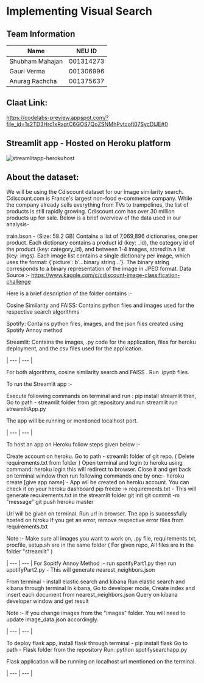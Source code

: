 # Implementing Visual Search

## Team Information
| Name | NEU ID |
| --- | --- |
| Shubham Mahajan | 001314273 |
| Gauri Verma | 001306996 |
| Anurag Rachcha | 001375637 |


## Claat Link: 
https://codelabs-preview.appspot.com/?file_id=1s2TD3Hrc1xRaptC6GOS7QoZSNMhPvtcofi07SycDlJE#0

## Streamlit app - Hosted on Heroku platform


![streamlitapp-herokuhost](https://user-images.githubusercontent.com/59700753/87215750-99c17000-c307-11ea-965d-67a4aa6c868d.png)


## About the dataset: 

We will be using the Cdiscount dataset for our image similarity search. Cdiscount.com is France's largest non-food e-commerce company. While the company already sells everything from TVs to trampolines, the list of products is still rapidly growing. Cdiscount.com has over 30 million products up for sale. Below is a brief overview of the data used in our analysis-

train.bson - (Size: 58.2 GB) Contains a list of 7,069,896 dictionaries, one per product. Each dictionary contains a product id (key: _id), the category id of the product (key: category_id), and between 1-4 images, stored in a list (key: imgs). Each image list contains a single dictionary per image, which uses the format: {'picture': b'...binary string...'}. The binary string corresponds to a binary representation of the image in JPEG format.
Data Source :- https://www.kaggle.com/c/cdiscount-image-classification-challenge

Here is a brief description of the folder contains :- 

Cosine Similarity and FAISS: Contains python files and images used for the respective search algorithms

Spotify: Contains python files, images, and the json files created using Spotify Annoy method

Streamlit: Contains the images, .py code for the application, files for heroku deployment, and the csv files used for the application.

| --- | --- |

For both algorithms, cosine similarity search and FAISS . Run .ipynb files.

To run the Streamlit app :-

Execute following commands on terminal and run : pip install streamlit
then, Go to path -  streamlit folder from git repository and run
streamlit run streamlitApp.py

The app will be running or mentioned localhost port.

| --- | --- |

To host an app on Heroku follow steps given below :- 

Create account on heroku.
Go to path - streamlit folder of git repo. ( Delete requirements.txt from folder )
Open terminal and login to heroku using command:  heroku login
this will redirect to browser. Close it and get back on terminal window
then run following commands one by one:-
heroku create [give app name] - App wil be created on heroku account. You can check it on your heroku dashboard
pip freeze -> requirements.txt - This will generate requirements.txt in the streamlit folder
git init
git commit -m "message"
git push heroku master

Url will be given on terminal. Run url in browser. The app is successfully hosted on hiroku
If you get an error, remove respective error files from requirements.txt

Note :- Make sure all images you want to work on, .py file, requirements.txt, procfile, setup.sh are in the same folder ( For given repo, All files are in the folder "streamlit" )

| --- | --- |
For Sopitfy Annoy Method :- 
run spotifyPart1.py 
then run spotifyPart2.py - This will generate nearest_neighbors.json

From terminal - install elastic search and kibana
Run elastic search and kibana through terminal
In kibana, Go to developer mode, Create index and insert each document from nearest_neighbors.json
Query on kibana developer window and get result

Note :- If you change images from the "images" folder. You will need to update image_data.json accordingly.

| --- | --- |

To deploy flask app, install flask through terminal - pip install flask
Go to path - Flask folder from the repository
Run:  python spotifysearchapp.py

Flask application will be running on localhost url mentioned on the terminal.

| --- | --- |












